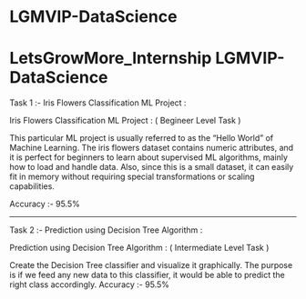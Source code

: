 # LGMVIP-DataScience
LetsGrowMore_Internship
LGMVIP-DataScience
=========================================================================================================================================
Task 1 :-  Iris Flowers Classification ML Project :

Iris Flowers Classification ML Project : ( Begineer Level Task )

This particular ML project is usually referred to as the “Hello World” of Machine Learning.
The iris flowers dataset contains numeric attributes, and it is perfect for beginners to learn about supervised ML algorithms,
mainly how to load and handle data.
Also, since this is a small dataset, it can easily fit in memory without requiring special transformations or scaling capabilities.

Accuracy :- 95.5%

--------------------------------------------------------------------------------------------------------------------------------------------
Task 2 :-  Prediction using Decision Tree  Algorithm :

Prediction using Decision Tree  Algorithm : ( Intermediate Level Task )

Create the Decision Tree classifier and visualize it graphically. 
The purpose is if we feed any new data to this classifier, it would be able to  predict the right class accordingly.
Accuracy :- 95.5%
